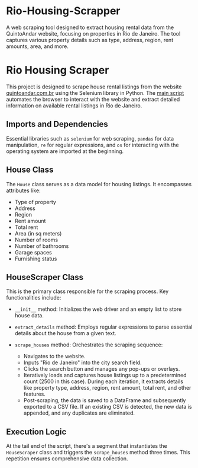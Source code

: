 # Rio-Housing-Scrapper
A web scraping tool designed to extract housing rental data from the QuintoAndar website, focusing on properties in Rio de Janeiro. The tool captures various property details such as type, address, region, rent amounts, area, and more.

# Rio Housing Scraper

This project is designed to scrape house rental listings from the website [quintoandar.com.br](https://www.quintoandar.com.br) using the Selenium library in Python. The [main script](https://github.com/valeriolonde/Rio-Housing-Scrapper/blob/main/quinto_andar.py) automates the browser to interact with the website and extract detailed information on available rental listings in Rio de Janeiro.

## Imports and Dependencies

Essential libraries such as `selenium` for web scraping, `pandas` for data manipulation, `re` for regular expressions, and `os` for interacting with the operating system are imported at the beginning.

## House Class

The `House` class serves as a data model for housing listings. It encompasses attributes like:
- Type of property
- Address
- Region
- Rent amount
- Total rent
- Area (in sq meters)
- Number of rooms
- Number of bathrooms
- Garage spaces
- Furnishing status

## HouseScraper Class

This is the primary class responsible for the scraping process. Key functionalities include:

- `__init__` method: Initializes the web driver and an empty list to store house data.
  
- `extract_details` method: Employs regular expressions to parse essential details about the house from a given text.
  
- `scrape_houses` method: Orchestrates the scraping sequence:
  - Navigates to the website.
  - Inputs "Rio de Janeiro" into the city search field.
  - Clicks the search button and manages any pop-ups or overlays.
  - Iteratively loads and captures house listings up to a predetermined count (2500 in this case). During each iteration, it extracts details like property type, address, region, rent amount, total rent, and other features.
  - Post-scraping, the data is saved to a DataFrame and subsequently exported to a CSV file. If an existing CSV is detected, the new data is appended, and any duplicates are eliminated.

## Execution Logic

At the tail end of the script, there's a segment that instantiates the `HouseScraper` class and triggers the `scrape_houses` method three times. This repetition ensures comprehensive data collection.

